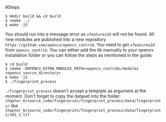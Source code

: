 #Steps 

```
$ mkdir build && cd build 
$ cmake ../
$ make -j5
```
You should run into a message error as `xfeatures2d` will not be found. 
All new modules are published into a new repository `https://github.com/opencv/opencv_contrib`. 
You need to get `xfeatures2d` from `opencv_contrib`. 
You can either add the lib manually to your opencv installation folder or you can follow the steps as mentioned in the guide: 

```
$ cd build
$ cmake -DOPENCV_EXTRA_MODULES_PATH=<opencv_contrib>/modules <opencv_source_directory>
$ make -j5
$ ./fingerprint_process
```

`./fingerprint_process` doesn't accept a template as argument at the moment. Don't forget to copy the dataset into the folder: `chapter_6/source_code/fingerprint/fingerprint_process/data/fingerprints/` like `chapter_6/source_code/fingerprint/fingerprint_process/data/fingerprints/101_1.tif`
